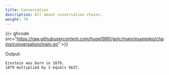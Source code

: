 ```yaml
---
title: Conversation
description: All about conversation chains.
weight: 70
---
```


{{< ghcode src="https://raw.githubusercontent.com/hupe1980/golc/main/examples/chains/conversation/main.go" >}}

Output:
```text
Einstein was born in 1879.
1879 multiplied by 3 equals 5637.
```